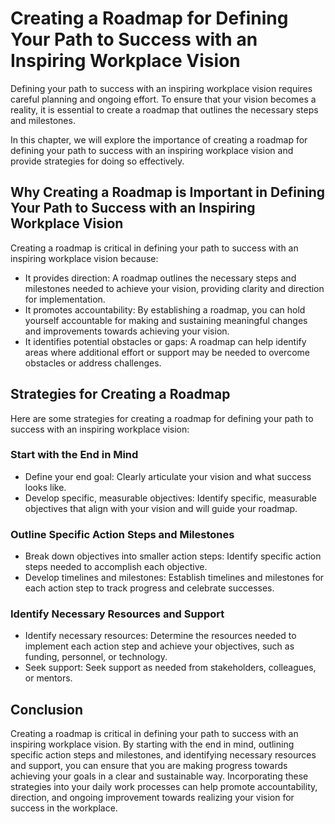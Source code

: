 Creating a Roadmap for Defining Your Path to Success with an Inspiring Workplace Vision
=================================================================================================================================================

Defining your path to success with an inspiring workplace vision requires careful planning and ongoing effort. To ensure that your vision becomes a reality, it is essential to create a roadmap that outlines the necessary steps and milestones.

In this chapter, we will explore the importance of creating a roadmap for defining your path to success with an inspiring workplace vision and provide strategies for doing so effectively.

Why Creating a Roadmap is Important in Defining Your Path to Success with an Inspiring Workplace Vision
-------------------------------------------------------------------------------------------------------

Creating a roadmap is critical in defining your path to success with an inspiring workplace vision because:

* It provides direction: A roadmap outlines the necessary steps and milestones needed to achieve your vision, providing clarity and direction for implementation.
* It promotes accountability: By establishing a roadmap, you can hold yourself accountable for making and sustaining meaningful changes and improvements towards achieving your vision.
* It identifies potential obstacles or gaps: A roadmap can help identify areas where additional effort or support may be needed to overcome obstacles or address challenges.

Strategies for Creating a Roadmap
---------------------------------

Here are some strategies for creating a roadmap for defining your path to success with an inspiring workplace vision:

### Start with the End in Mind

* Define your end goal: Clearly articulate your vision and what success looks like.
* Develop specific, measurable objectives: Identify specific, measurable objectives that align with your vision and will guide your roadmap.

### Outline Specific Action Steps and Milestones

* Break down objectives into smaller action steps: Identify specific action steps needed to accomplish each objective.
* Develop timelines and milestones: Establish timelines and milestones for each action step to track progress and celebrate successes.

### Identify Necessary Resources and Support

* Identify necessary resources: Determine the resources needed to implement each action step and achieve your objectives, such as funding, personnel, or technology.
* Seek support: Seek support as needed from stakeholders, colleagues, or mentors.

Conclusion
----------

Creating a roadmap is critical in defining your path to success with an inspiring workplace vision. By starting with the end in mind, outlining specific action steps and milestones, and identifying necessary resources and support, you can ensure that you are making progress towards achieving your goals in a clear and sustainable way. Incorporating these strategies into your daily work processes can help promote accountability, direction, and ongoing improvement towards realizing your vision for success in the workplace.

